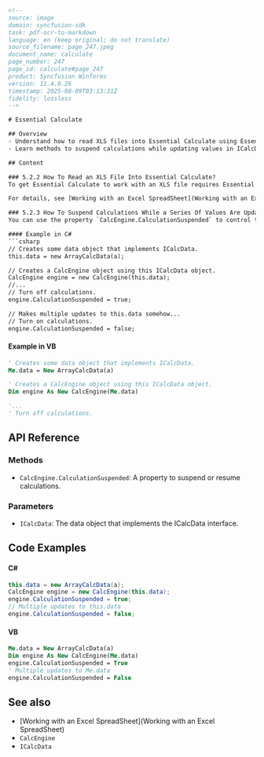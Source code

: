 ```html
<!--
source: image
domain: syncfusion-sdk
task: pdf-ocr-to-markdown
language: en (keep original; do not translate)
source_filename: page_247.jpeg
document_name: calculate
page_number: 247
page_id: calculate#page_247
product: Syncfusion Winforms
version: 11.4.0.26
timestamp: 2025-08-09T03:13:31Z
fidelity: lossless
-->

# Essential Calculate

## Overview
- Understand how to read XLS files into Essential Calculate using Essential XlsIO.
- Learn methods to suspend calculations while updating values in ICalcData objects.

## Content

### 5.2.2 How To Read an XLS File Into Essential Calculate?
To get Essential Calculate to work with an XLS file requires Essential XlsIO. Essential ExcelRW is a library that exposes Excel-Like Automation APIs without any dependence upon Excel. It has the ability to Read / Write XLS files.

For details, see [Working with an Excel SpreadSheet](Working with an Excel SpreadSheet).

### 5.2.3 How To Suspend Calculations While a Series Of Values Are Updated?
You can use the property `CalcEngine.CalculationSuspended` to control the calculations that will be performed as values change in your ICalcData object.

#### Example in C#
```csharp
// Creates some data object that implements ICalcData.
this.data = new ArrayCalcData(a);

// Creates a CalcEngine object using this ICalcData object.
CalcEngine engine = new CalcEngine(this.data);
//...
// Turn off calculations.
engine.CalculationSuspended = true;

// Makes multiple updates to this.data somehow...
// Turn on calculations.
engine.CalculationSuspended = false;
```

#### Example in VB
```vb
' Creates some data object that implements ICalcData.
Me.data = New ArrayCalcData(a)

' Creates a CalcEngine object using this ICalcData object.
Dim engine As New CalcEngine(Me.data)

'...
' Turn off calculations.
```

## API Reference
### Methods
- `CalcEngine.CalculationSuspended`: A property to suspend or resume calculations.

### Parameters
- `ICalcData`: The data object that implements the ICalcData interface.

## Code Examples

#### C#
```csharp
this.data = new ArrayCalcData(a);
CalcEngine engine = new CalcEngine(this.data);
engine.CalculationSuspended = true;
// Multiple updates to this.data
engine.CalculationSuspended = false;
```

#### VB
```vb
Me.data = New ArrayCalcData(a)
Dim engine As New CalcEngine(Me.data)
engine.CalculationSuspended = True
' Multiple updates to Me.data
engine.CalculationSuspended = False
```

## See also
- [Working with an Excel SpreadSheet](Working with an Excel SpreadSheet)
- `CalcEngine`
- `ICalcData`

<!-- tags: [Syncfusion Winforms, Essential Calculate, XlsIO, ICalcData, CalcEngine, ExcelRW] keywords: [read XLS file, suspend calculations, Excel automation, Excel-like APIs, XlsIO library, Essential Calculate, ExcelSpreadSheet, CalculationSuspended] -->
```